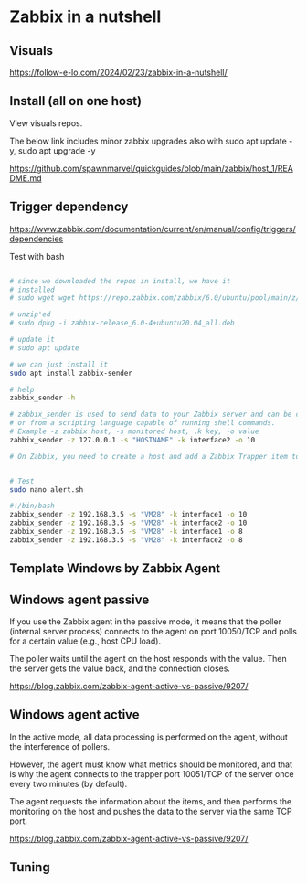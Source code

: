 # Zabbix in a nutshell

## Visuals

https://follow-e-lo.com/2024/02/23/zabbix-in-a-nutshell/

## Install (all on one host)

View visuals repos.

The below link includes minor zabbix upgrades also with sudo apt update -y, sudo apt upgrade -y

https://github.com/spawnmarvel/quickguides/blob/main/zabbix/host_1/README.md




## Trigger dependency


https://www.zabbix.com/documentation/current/en/manual/config/triggers/dependencies

Test with bash

```bash

# since we downloaded the repos in install, we have it
# installed
# sudo wget wget https://repo.zabbix.com/zabbix/6.0/ubuntu/pool/main/z/zabbix-release/zabbix-release_6.0-4+ubuntu20.04_all.deb

# unzip'ed
# sudo dpkg -i zabbix-release_6.0-4+ubuntu20.04_all.deb

# update it
# sudo apt update

# we can just install it
sudo apt install zabbix-sender

# help
zabbix_sender -h

# zabbix_sender is used to send data to your Zabbix server and can be called from either the command line 
# or from a scripting language capable of running shell commands.
# Example -z zabbix host, -s monitored host, .k key, -o value
zabbix_sender -z 127.0.0.1 -s "HOSTNAME" -k interface2 -o 10

# On Zabbix, you need to create a host and add a Zabbix Trapper item to receive and process the zabbix_sender message.


# Test
sudo nano alert.sh

#!/bin/bash
zabbix_sender -z 192.168.3.5 -s "VM28" -k interface1 -o 10
zabbix_sender -z 192.168.3.5 -s "VM28" -k interface2 -o 10
zabbix_sender -z 192.168.3.5 -s "VM28" -k interface1 -o 8
zabbix_sender -z 192.168.3.5 -s "VM28" -k interface2 -o 8
```

## Template Windows by Zabbix Agent

## Windows agent passive

If you use the Zabbix agent in the passive mode, it means that the poller (internal server process) connects to the agent on port 10050/TCP and polls for a certain value (e.g., host CPU load). 

The poller waits until the agent on the host responds with the value. Then the server gets the value back, and the connection closes.

https://blog.zabbix.com/zabbix-agent-active-vs-passive/9207/

## Windows agent active

In the active mode, all data processing is performed on the agent, without the interference of pollers. 

However, the agent must know what metrics should be monitored, and that is why the agent connects to the trapper port 10051/TCP of the server once every two minutes (by default). 

The agent requests the information about the items, and then performs the monitoring on the host and pushes the data to the server via the same TCP port.

https://blog.zabbix.com/zabbix-agent-active-vs-passive/9207/

## Tuning